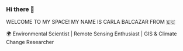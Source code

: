 ### Hi there 👋

WELCOME TO MY SPACE! MY NAME IS CARLA BALCAZAR FROM 🇪🇨

🌍 Environmental Scientist | Remote Sensing Enthusiast | GIS & Climate Change Researcher
